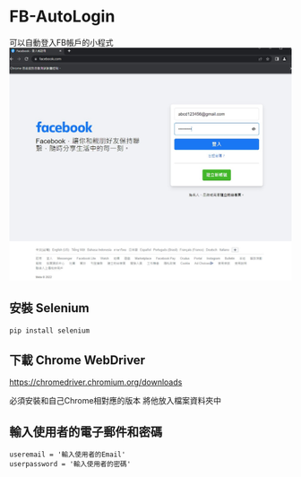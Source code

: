 # FB-AutoLogin
可以自動登入FB帳戶的小程式
![image](https://github.com/yize00001/FB-AutoLogin/blob/master/FB_AutoLogin.jpg)
## 安裝 Selenium
```
pip install selenium
```
## 下載 Chrome WebDriver

https://chromedriver.chromium.org/downloads

必須安裝和自己Chrome相對應的版本 將他放入檔案資料夾中
## 輸入使用者的電子郵件和密碼
```
useremail = '輸入使用者的Email'                      
userpassword = '輸入使用者的密碼' 
````
